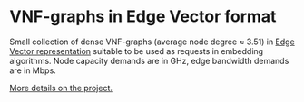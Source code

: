 # VNF-graphs in Edge Vector format

Small collection of dense VNF-graphs (average node degree ≈ 3.51) in [Edge Vector representation](https://github.com/rodispantelis/EdgeVector) suitable to be used as requests in embedding algorithms.
Node capacity demands are in GHz, edge bandwidth demands are in Mbps.

[More details on the project.](https://rodispantelis.github.io/SFC-Embedding/)